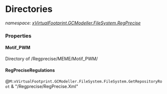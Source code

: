 ﻿# Directories
_namespace: [xVirtualFootprint.GCModeller.FileSystem.RegPrecise](./index.md)_






### Properties

#### Motif_PWM
Directory of /Regprecise/MEME/Motif_PWM/
#### RegPreciseRegulations
@``M:xVirtualFootprint.GCModeller.FileSystem.FileSystem.GetRepositoryRoot`` & "/Regprecise/RegPrecise.Xml"
